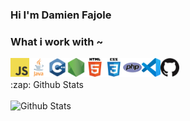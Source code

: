 ### Hi I'm Damien Fajole 

### What i work with ~
[<img align="left" alt="JavaScript" width="30px" src="https://raw.githubusercontent.com/github/explore/master/topics/javascript/javascript.png" />](https://github.com/DamsDev1?tab=repositories&q=&type=&language=javascript)
[<img align="left" alt="Java" width="30px" src="https://raw.githubusercontent.com/github/explore/main/topics/java/java.png" />](https://github.com/DamsDev1?tab=repositories&q=&type=&language=java)
[<img align="left" alt="C++" width="30px" src="https://raw.githubusercontent.com/github/explore/main/topics/cpp/cpp.png" />](https://github.com/DamsDev1?tab=repositories&q=&type=&language=C%2B%2B)
[<img align="left" alt="Node.js" width="30px" src="https://raw.githubusercontent.com/github/explore/master/topics/nodejs/nodejs.png" />](https://github.com/DamsDev1?tab=repositories&q=&type=&q=topic:nodejs)
[<img align="left" alt="HTML5" width="30px" src="https://raw.githubusercontent.com/github/explore/master/topics/html/html.png" />](https://github.com/DamsDev1?tab=repositories&q=&type=&language=HTML)
[<img align="left" alt="CSS3" width="30px" src="https://raw.githubusercontent.com/github/explore/master/topics/css/css.png" />](https://github.com/DamsDev1?tab=repositories&q=&type=&language=CSS)
[<img align="left" alt="PHP" width="30px" src="https://raw.githubusercontent.com/github/explore/main/topics/php/php.png" />](https://github.com/DamsDev1?tab=repositories&q=&type=&language=PHP)
[<img align="left" alt="Visual Studio Code" width="30px" src="https://raw.githubusercontent.com/github/explore/master/topics/visual-studio-code/visual-studio-code.png" />](https://github.com/DamsDev1?tab=repositories&q=&type=&language=)
[<img align="left" alt="GitHub" width="30px" src="https://raw.githubusercontent.com/github/explore/master/topics/github/github.png" />](https://github.com/DamsDev1?tab=repositories&q=&type=&language=)

<br>
<br>
  <summary>:zap: Github Stats</summary>
  <br>
  <img align="left" alt="Github Stats" src="https://github-readme-stats.vercel.app/api?username=DamsDev1&show_icons=true&theme=dark&count_private=true&include_all_commits=true&hide_rank=true&hide_title=true"/>
  <br>
  <br>
  <!---<img align="left" alt="Most Used Languages" src="https://github-readme-stats.vercel.app/api/top-langs/?username=DamsDev1&layout=compact&theme=dark&count_private=true&hide=css,html"/> --->
  <br>
  <!---<img align="left" alt="Wakatime stats" src="https://github-readme-stats.vercel.app/api/wakatime?username=damsdev"/>  --->
  <br>
